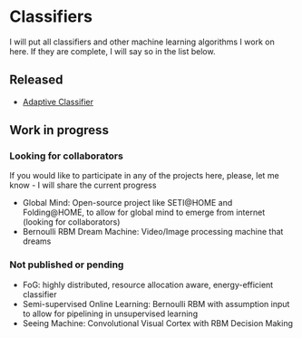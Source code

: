 # Classifiers

I will put all classifiers and other machine learning algorithms I work on here. If they are complete, I will say so in the list below.

## Released

- [Adaptive Classifier](adaptive-classifier)


## Work in progress

### Looking for collaborators
If you would like to participate in any of the projects here, please, let me know - I will share the current progress

- Global Mind: Open-source project like SETI@HOME and Folding@HOME, to allow for global mind to emerge from internet (looking for collaborators)
- Bernoulli RBM Dream Machine: Video/Image processing machine that dreams

### Not published or pending
- FoG: highly distributed, resource allocation aware, energy-efficient classifier
- Semi-supervised Online Learning: Bernoulli RBM with assumption input to allow for pipelining in unsupervised learning
- Seeing Machine: Convolutional Visual Cortex with RBM Decision Making
